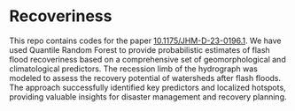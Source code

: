 # Recoveriness

This repo contains codes for the paper [10.1175/JHM-D-23-0196.1](https://doi.org/10.1175/JHM-D-23-0196.1). We have used Quantile Random Forest to provide probabilistic estimates of flash flood recoveriness based on a comprehensive set of geomorphological and climatological predictors. The recession limb of the hydrograph was modeled to assess the recovery potential of watersheds after flash floods. The approach successfully identified key predictors and localized hotspots, providing valuable insights for disaster management and recovery planning.
